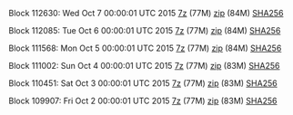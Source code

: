 Block 112630: Wed Oct  7 00:00:01 UTC 2015 [7z](https://transfer.sh/cwIDp/bootstrap.dat.20151007.7z) (77M) [zip](https://transfer.sh/lBkpm/bootstrap.dat.20151007.zip) (84M) [SHA256](https://transfer.sh/bEDyg/sha256.txt)

Block 112085: Tue Oct  6 00:00:01 UTC 2015 [7z](https://transfer.sh/10beiZ/bootstrap.dat.20151006.7z) (77M) [zip](https://transfer.sh/11uzUE/bootstrap.dat.20151006.zip) (84M) [SHA256](https://transfer.sh/8Vpdy/sha256.txt)

Block 111568: Mon Oct  5 00:00:01 UTC 2015 [7z](https://transfer.sh/Z3ju1/bootstrap.dat.20151005.7z) (77M) [zip](https://transfer.sh/id3Cj/bootstrap.dat.20151005.zip) (84M) [SHA256](https://transfer.sh/dFQZX/sha256.txt)

Block 111002: Sun Oct  4 00:00:01 UTC 2015 [7z](https://transfer.sh/CcjSI/bootstrap.dat.20151004.7z) (77M) [zip](https://transfer.sh/nTH8D/bootstrap.dat.20151004.zip) (83M) [SHA256](https://transfer.sh/hphJl/sha256.txt)

Block 110451: Sat Oct  3 00:00:01 UTC 2015 [7z](https://transfer.sh/abVIU/bootstrap.dat.20151003.7z) (77M) [zip](https://transfer.sh/cjvqx/bootstrap.dat.20151003.zip) (83M) [SHA256](https://transfer.sh/1b8M8B/sha256.txt)

Block 109907: Fri Oct  2 00:00:01 UTC 2015 [7z](https://transfer.sh/189dNM/bootstrap.dat.20151002.7z) (77M) [zip](https://transfer.sh/3rKEU/bootstrap.dat.20151002.zip) (83M) [SHA256](https://transfer.sh/BkUGi/sha256.txt)
